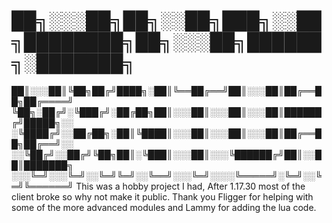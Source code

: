 # ██╗░░░██╗██╗░░██╗███╗░░██╗████████╗██╗░░░██╗██████╗░███████╗
  ██║░░░██║╚██╗██╔╝████╗░██║╚══██╔══╝██║░░░██║██╔══██╗██╔════╝
  ╚██╗░██╔╝░╚███╔╝░██╔██╗██║░░░██║░░░██║░░░██║██████╔╝█████╗░░
  ░╚████╔╝░░██╔██╗░██║╚████║░░░██║░░░██║░░░██║██╔══██╗██╔══╝░░
  ░░╚██╔╝░░██╔╝╚██╗██║░╚███║░░░██║░░░╚██████╔╝██║░░██║███████╗
  ░░░╚═╝░░░╚═╝░░╚═╝╚═╝░░╚══╝░░░╚═╝░░░░╚═════╝░╚═╝░░╚═╝╚══════╝
This was a hobby project I had, After 1.17.30 most of the client broke so why not make it public.
Thank you Fligger for helping with some of the more advanced modules and Lammy for adding the lua code.
